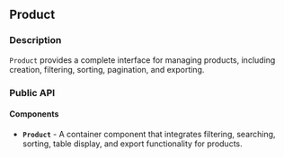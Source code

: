 ## Product

### Description

`Product` provides a complete interface for managing products, including creation, filtering, sorting, pagination, and exporting.

### Public API

#### Components

-   **`Product`** - A container component that integrates filtering, searching, sorting, table display, and export functionality for products.
